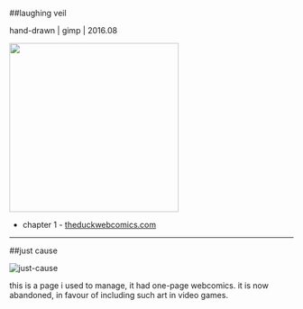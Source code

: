 ##laughing veil

hand-drawn | gimp | 2016.08

<img src="@DIR_IMAGES@icon_comic_laughing-veil.png" style="width:300px;"/>

* chapter 1 - <a class="button" href="http://www.theduckwebcomics.com/Laughing_Veil/">theduckwebcomics.com</a>


---

##just cause

![just-cause](@DIR_IMAGES@icon_just-cause.png)

this is a page i used to manage, it had one-page webcomics.
it is now abandoned, in favour of including such art in video games.
